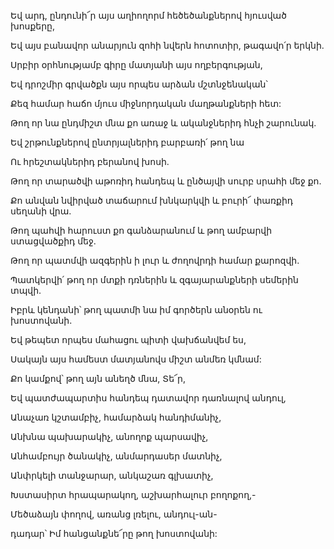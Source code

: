 Եվ արդ, ընդունի՜ր այս աղիողորմ հեծեծանքներով հյուսված խոսքերը,


Եվ այս բանավոր անարյուն զոհի նվերն հոտոտիր, թագավո՛ր երկնի.


Սրբիր օրհնությամբ գիրը մատյանի այս ողբերգության,


Եվ դրոշմիր գրվածքն այս որպես արձան մշտնջենական՝


Քեզ համար հաճո մյուս միջնորդական մաղթանքների հետ:


Թող որ նա ընդմիշտ մնա քո առաջ և ականջներիդ հնչի շարունակ.


Եվ շրթունքներով ընտրյալներիդ բարբառի՛ թող նա


Ու հրեշտակներիդ բերանով խոսի.


Թող որ տարածվի աթոռիդ հանդեպ և ընծայվի սուրբ սրահի մեջ քո.


Քո անվան նվիրված տաճարում խնկարկվի և բուրի՜ փառքիդ սեղանի վրա.


Թող պահվի հարուստ քո գանձարանում և թող ամբարվի ստացվածքիդ մեջ.


Թող որ պատմվի ազգերին ի լուր և ժողովրդի համար քարոզվի.


Պատկերվի՛ թող որ մտքի դռներին և զգայարանքների սեմերին տպվի.


Իբրև կենդանի՝ թող պատմի նա իմ գործերն անօրեն ու խոստովանի.


Եվ թեպետ որպես մահացու պիտի վախճանվեմ ես,


Սակայն այս համեստ մատյանովս միշտ անմեռ կմնամ:


Քո կամքով՝ թող այն անեղծ մնա, Տե՜ր,


Եվ պատժապարտիս հանդեպ դատավոր դառնալով անդուլ,


Անաչառ կշտամբիչ, համարձակ հանդիմանիչ,


Անխնա պախարակիչ, անողոք պարսավիչ,


Անհամբույր ծանակիչ, անմարդասեր մատնիչ,


Անփրկելի տանջարար, անկաշառ գլխատիչ,


Խստասիրտ հրապարակող, աշխարհալուր բողոքող,-


Մեծաձայն փողով, առանց լռելու, անդուլ-ան-


դադար՝ Իմ հանցանքնե՜րը թող խոստովանի: